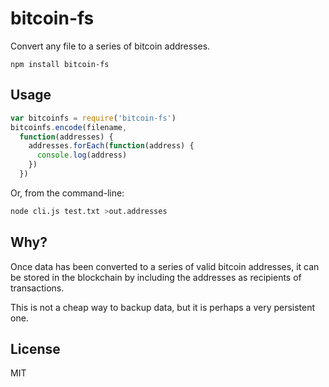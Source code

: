 # bitcoin-fs

Convert any file to a series of bitcoin addresses.

```
npm install bitcoin-fs
```

## Usage

``` js
var bitcoinfs = require('bitcoin-fs')
bitcoinfs.encode(filename,
  function(addresses) {
    addresses.forEach(function(address) {
      console.log(address)
    }) 
  })

```

Or, from the command-line:

```bash
node cli.js test.txt >out.addresses
```

## Why?

Once data has been converted to a series of valid bitcoin addresses, it can be stored in the blockchain by including the addresses as recipients of transactions.

This is not a cheap way to backup data, but it is perhaps a very persistent one.

## License

MIT
